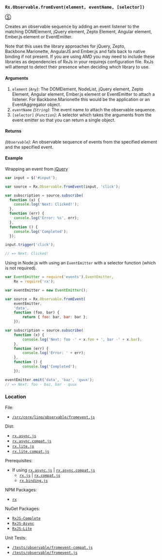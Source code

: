 ### `Rx.Observable.fromEvent(element, eventName, [selector])`
[&#x24C8;](https://github.com/Reactive-Extensions/RxJS/blob/master/src/core/linq/observable/fromevent.js "View in source")

Creates an observable sequence by adding an event listener to the matching DOMElement, jQuery element, Zepto Element, Angular element, Ember.js element or EventEmitter.

Note that this uses the library approaches for jQuery, Zepto, Backbone.Marionette, AngularJS and Ember.js and falls back to native binding if not present. If you are using AMD you may need to include these libraries as dependencies of RxJs in your requirejs configuration file. RxJs will attempt to detect their presence when deciding which library to use.

#### Arguments
1. `element` *(`Any`)*: The DOMElement, NodeList, jQuery element, Zepto Element, Angular element, Ember.js element or EventEmitter to attach a listener. For Backbone.Marionette this would be the application or an EventAggregator object.
2. `eventName` *(`String`)*: The event name to attach the observable sequence.
3. `[selector]` *(`Function`)*: A selector which takes the arguments from the event emitter so that you can return a single object.

#### Returns
*(`Observable`)*: An observable sequence of events from the specified element and the specified event.

#### Example

Wrapping an event from [jQuery](http://jquery.com)

```js
var input = $('#input');

var source = Rx.Observable.fromEvent(input, 'click');

var subscription = source.subscribe(
  function (x) {
    console.log('Next: Clicked!');
  },
  function (err) {
    console.log('Error: %s', err);
  },
  function () {
    console.log('Completed');
  });

input.trigger('click');

// => Next: Clicked!
```

Using in Node.js with using an `EventEmitter` with a selector function (which is not required).

```js
var EventEmitter = require('events').EventEmitter,
    Rx = require('rx');

var eventEmitter = new EventEmitter();

var source = Rx.Observable.fromEvent(
    eventEmitter,
    'data',
    function (foo, bar) {
        return { foo: bar, bar: bar };
    });

var subscription = source.subscribe(
    function (x) {
        console.log('Next: foo -' + x.foo + ', bar -' + x.bar);
    },
    function (err) {
        console.log('Error: ' + err);
    },
    function () {
        console.log('Completed');
    });

eventEmitter.emit('data', 'baz', 'quux');
// => Next: foo - baz, bar - quux
```

### Location

File:
- [`/src/core/linq/observable/fromevent.js`](https://github.com/Reactive-Extensions/RxJS/blob/master/src/core/linq/observable/fromevent.js)

Dist:
- [`rx.async.js`](https://github.com/Reactive-Extensions/RxJS/blob/master/dist/rx.async.js)
- [`rx.async.compat.js`](https://github.com/Reactive-Extensions/RxJS/blob/master/dist/rx.async.compat.js)
- [`rx.lite.js`](https://github.com/Reactive-Extensions/RxJS/blob/master/dist/rx.lite.js)
- [`rx.lite.compat.js`](https://github.com/Reactive-Extensions/RxJS/blob/master/dist/rx.lite.compat.js)

Prerequisites:
- If using [`rx.async.js`](https://github.com/Reactive-Extensions/RxJS/blob/master/dist/rx.async.js) | [`rx.async.compat.js`](https://github.com/Reactive-Extensions/RxJS/blob/master/dist/rx.async.compat.js)
    - [`rx.js`](https://github.com/Reactive-Extensions/RxJS/blob/master/dist/rx.js) | [`rx.compat.js`](https://github.com/Reactive-Extensions/RxJS/blob/master/dist/rx.compat.js)
    - [`rx.binding.js`](https://github.com/Reactive-Extensions/RxJS/blob/master/dist/rx.binding.js)

NPM Packages:
- [`rx`](https://www.npmjs.org/package/rx)

NuGet Packages:
- [`RxJS-Complete`](http://www.nuget.org/packages/RxJS-Complete)
- [`RxJS-Async`](http://www.nuget.org/packages/RxJS-Async)
- [`RxJS-Lite`](http://www.nuget.org/packages/RxJS-Lite/)

Unit Tests:
- [`/tests/observable/fromevent-compat.js`](https://github.com/Reactive-Extensions/RxJS/blob/master/tests/observable/fromevent-compat.js)
- [`/tests/observable/fromevent.js`](https://github.com/Reactive-Extensions/RxJS/blob/master/tests/observable/fromevent.js)
